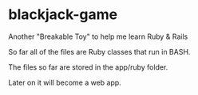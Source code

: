 blackjack-game
==============

Another "Breakable Toy" to help me learn Ruby &amp; Rails

So far all of the files are Ruby classes that run in BASH. 

The files so far are stored in the app/ruby folder. 

Later on it will become a web app.
